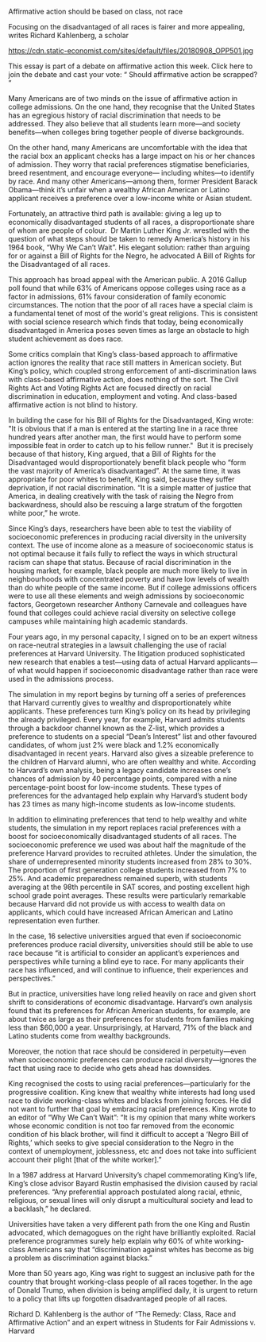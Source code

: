 Affirmative action should be based on class, not race

Focusing on the disadvantaged of all races is fairer and more appealing, writes Richard Kahlenberg, a scholar

https://cdn.static-economist.com/sites/default/files/20180908_OPP501.jpg

  This essay is part of a debate on affirmative action this week. Click here to join the debate and cast your vote: “ Should affirmative action be scrapped? ”  

Many Americans are of two minds on the issue of affirmative action in college admissions. On the one hand, they recognise that the United States has an egregious history of racial discrimination that needs to be addressed. They also believe that all students learn more—and society benefits—when colleges bring together people of diverse backgrounds.

On the other hand, many Americans are uncomfortable with the idea that the racial box an applicant checks has a large impact on his or her chances of admission. They worry that racial preferences stigmatise beneficiaries, breed resentment, and encourage everyone— including whites—to identify by race. And many other Americans—among them, former President Barack Obama—think it’s unfair when a wealthy African American or Latino applicant receives a preference over a low-income white or Asian student.

Fortunately, an attractive third path is available: giving a leg up to economically disadvantaged students of all races, a disproportionate share of whom are people of colour.  Dr Martin Luther King Jr. wrestled with the question of what steps should be taken to remedy America’s history in his 1964 book, “Why We Can’t Wait”. His elegant solution: rather than arguing for or against a Bill of Rights for the Negro, he advocated A Bill of Rights for the Disadvantaged of all races.

This approach has broad appeal with the American public. A 2016 Gallup poll found that while 63% of Americans oppose colleges using race as a factor in admissions, 61% favour consideration of family economic circumstances. The notion that the poor of all races have a special claim is a fundamental tenet of most of the world's great religions. This is consistent with social science research which finds that today, being economically disadvantaged in America poses seven times as large an obstacle to high student achievement as does race.

Some critics complain that King’s class-based approach to affirmative action ignores the reality that race still matters in American society. But King’s policy, which coupled strong enforcement of anti-discrimination laws with class-based affirmative action, does nothing of the sort. The Civil Rights Act and Voting Rights Act are focused directly on racial discrimination in education, employment and voting. And class-based affirmative action is not blind to history.  

In building the case for his Bill of Rights for the Disadvantaged, King wrote: "It is obvious that if a man is entered at the starting line in a race three hundred years after another man, the first would have to perform some impossible feat in order to catch up to his fellow runner."  But it is precisely because of that history, King argued, that a Bill of Rights for the Disadvantaged would disproportionately benefit black people who “form the vast majority of America’s disadvantaged”. At the same time, it was appropriate for poor whites to benefit, King said, because they suffer deprivation, if not racial discrimination. “It is a simple matter of justice that America, in dealing creatively with the task of raising the Negro from backwardness, should also be rescuing a large stratum of the forgotten white poor,” he wrote.

Since King’s days, researchers have been able to test the viability of socioeconomic preferences in producing racial diversity in the university context. The use of income alone as a measure of socioeconomic status is not optimal because it fails fully to reflect the ways in which structural racism can shape that status. Because of racial discrimination in the housing market, for example, black people are much more likely to live in neighbourhoods with concentrated poverty and have low levels of wealth than do white people of the same income. But if college admissions officers were to use all these elements and weigh admissions by socioeconomic factors, Georgetown researcher Anthony Carnevale and colleagues have found that colleges could achieve racial diversity on selective college campuses while maintaining high academic standards.

Four years ago, in my personal capacity, I signed on to be an expert witness on race-neutral strategies in a lawsuit challenging the use of racial preferences at Harvard University. The litigation produced sophisticated new research that enables a test—using data of actual Harvard applicants—of what would happen if socioeconomic disadvantage rather than race were used in the admissions process.

The simulation in my report begins by turning off a series of preferences that Harvard currently gives to wealthy and disproportionately white applicants. These preferences turn King’s policy on its head by privileging the already privileged. Every year, for example, Harvard admits students through a backdoor channel known as the Z-list, which provides a preference to students on a special “Dean’s Interest” list and other favoured candidates, of whom just 2% were black and 1.2% economically disadvantaged in recent years. Harvard also gives a sizeable preference to the children of Harvard alumni, who are often wealthy and white. According to Harvard’s own analysis, being a legacy candidate increases one’s chances of admission by 40 percentage points, compared with a nine percentage-point boost for low-income students. These types of preferences for the advantaged help explain why Harvard’s student body has 23 times as many high-income students as low-income students.

In addition to eliminating preferences that tend to help wealthy and white students, the simulation in my report replaces racial preferences with a boost for socioeconomically disadvantaged students of all races. The socioeconomic preference we used was about half the magnitude of the preference Harvard provides to recruited athletes. Under the simulation, the share of underrepresented minority students increased from 28% to 30%.  The proportion of first generation college students increased from 7% to 25%. And academic preparedness remained superb, with students averaging at the 98th percentile in SAT scores, and posting excellent high school grade point averages. These results were particularly remarkable because Harvard did not provide us with access to wealth data on applicants, which could have increased African American and Latino representation even further.

In the case, 16 selective universities argued that even if socioeconomic preferences produce racial diversity, universities should still be able to use race because “it is artificial to consider an applicant’s experiences and perspectives while turning a blind eye to race. For many applicants their race has influenced, and will continue to influence, their experiences and perspectives.” 

But in practice, universities have long relied heavily on race and given short shrift to considerations of economic disadvantage. Harvard’s own analysis found that its preferences for African American students, for example, are about twice as large as their preferences for students from families making less than $60,000 a year. Unsurprisingly, at Harvard, 71% of the black and Latino students come from wealthy backgrounds.  

Moreover, the notion that race should be considered in perpetuity—even when socioeconomic preferences can produce racial diversity—ignores the fact that using race to decide who gets ahead has downsides.  

King recognised the costs to using racial preferences—particularly for the progressive coalition. King knew that wealthy white interests had long used race to divide working-class whites and blacks from joining forces. He did not want to further that goal by embracing racial preferences. King wrote to an editor of “Why We Can’t Wait”: “It is my opinion that many white workers whose economic condition is not too far removed from the economic condition of his black brother, will find it difficult to accept a ‘Negro Bill of Rights,’ which seeks to give special consideration to the Negro in the context of unemployment, joblessness, etc and does not take into sufficient account their plight [that of the white worker].”  

In a 1987 address at Harvard University’s chapel commemorating King’s life, King’s close advisor Bayard Rustin emphasised the division caused by racial preferences. “Any preferential approach postulated along racial, ethnic, religious, or sexual lines will only disrupt a multicultural society and lead to a backlash,” he declared.

Universities have taken a very different path from the one King and Rustin advocated, which demagogues on the right have brilliantly exploited. Racial preference programmes surely help explain why 60% of white working-class Americans say that “discrimination against whites has become as big a problem as discrimination against blacks.” 

More than 50 years ago, King was right to suggest an inclusive path for the country that brought working-class people of all races together. In the age of Donald Trump, when division is being amplified daily, it is urgent to return to a policy that lifts up forgotten disadvantaged people of all races. 

 Richard D. Kahlenberg is the author of “The Remedy: Class, Race and Affirmative Action” and an expert witness in Students for Fair Admissions v. Harvard 